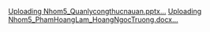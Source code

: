 [Uploading Nhom5_Quanlycongthucnauan.pptx…]()
[Uploading Nhom5_PhamHoangLam_HoangNgocTruong.docx…]()
